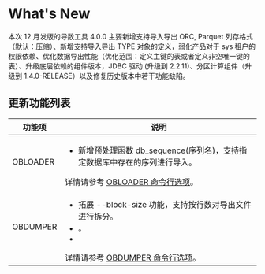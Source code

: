 # What's New

本次 12 月发版的导数工具 4.0.0 主要新增支持导入导出 ORC, Parquet 列存格式（默认：压缩）、新增支持导入导出 TYPE 对象的定义，弱化产品对于 sys 租户的权限依赖、优化数据导出性能（优化范围：定义主键的表或者定义非空唯一键的表）、升级底层依赖的组件版本，JDBC 驱动 (升级到 2.2.11)、分区计算组件（升级到 1.4.0-RELEASE）以及修复历史版本中若干功能缺陷。

## 更新功能列表

|   功能项    | 说明 |
|----------|---------|
| OBLOADER | <ul><li>新增预处理函数 db_sequence(序列名)，支持指定数据库中存在的序列进行导入。</li> </ul> 详情请参考 [OBLOADER 命令行选项](5.OBLOADER/2.obloader-command-line-options.md)。|
| OBDUMPER | <ul><li>拓展 --block-size 功能，支持按行数对导出文件进行拆分。 </li><li> 。</li><li> </li></ul>详情请参考 [OBDUMPER 命令行选项](6.OBDUMPER/2.obdumper-command-line-options.md)。|

